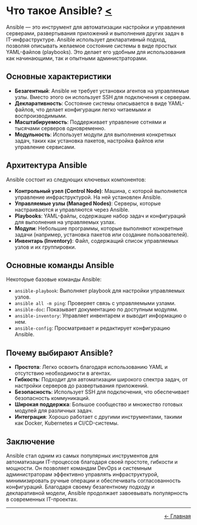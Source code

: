 # Что такое Ansible? <a href="../">&lt;</a>
Ansible — это инструмент для автоматизации настройки и управления серверами, развертывания приложений и выполнения других задач в IT-инфраструктуре. Ansible использует декларативный подход, позволяя описывать желаемое состояние системы в виде простых YAML-файлов (playbooks). Это делает его удобным для использования как начинающими, так и опытными администраторами.

## Основные характеристики
- **Безагентный**: Ansible не требует установки агентов на управляемые узлы. Вместо этого он использует SSH для подключения к серверам.
- **Декларативность**: Состояние системы описывается в виде YAML-файлов, что делает конфигурации легко читаемыми и воспроизводимыми.
- **Масштабируемость**: Поддерживает управление сотнями и тысячами серверов одновременно.
- **Модульность**: Использует модули для выполнения конкретных задач, таких как установка пакетов, настройка файлов или управление сервисами.

## Архитектура Ansible
Ansible состоит из следующих ключевых компонентов:
- **Контрольный узел (Control Node)**: Машина, с которой выполняется управление инфраструктурой. На ней установлен Ansible.
- **Управляемые узлы (Managed Nodes)**: Серверы, которые настраиваются и управляются через Ansible.
- **Playbooks**: YAML-файлы, содержащие набор задач и конфигураций для выполнения на управляемых узлах.
- **Модули**: Небольшие программы, которые выполняют конкретные задачи (например, установка пакетов или создание пользователей).
- **Инвентарь (Inventory)**: Файл, содержащий список управляемых узлов и их группировки.

## Основные команды Ansible
Некоторые базовые команды Ansible:
- `ansible-playbook`: Выполняет playbook для настройки управляемых узлов.
- `ansible all -m ping`: Проверяет связь с управляемыми узлами.
- `ansible-doc`: Показывает документацию по доступным модулям.
- `ansible-inventory`: Управляет инвентарем и выводит информацию о нем.
- `ansible-config`: Просматривает и редактирует конфигурацию Ansible.

## Почему выбирают Ansible?
- **Простота**: Легко освоить благодаря использованию YAML и отсутствию необходимости в агентах.
- **Гибкость**: Подходит для автоматизации широкого спектра задач, от настройки серверов до развертывания приложений.
- **Безопасность**: Использует SSH для подключения, что обеспечивает безопасность коммуникаций.
- **Широкая поддержка**: Большое сообщество и множество готовых модулей для различных задач.
- **Интеграция**: Хорошо работает с другими инструментами, такими как Docker, Kubernetes и CI/CD-системы.

## Заключение
Ansible стал одним из самых популярных инструментов для автоматизации IT-процессов благодаря своей простоте, гибкости и мощности. Он позволяет командам DevOps и системным администраторам эффективно управлять инфраструктурой, минимизировать ручные операции и обеспечивать согласованность конфигураций. Благодаря своему безагентному подходу и декларативной модели, Ansible продолжает завоевывать популярность в современных IT-проектах.

---
<p align="right">
<a href="../">← Главная</a>
</p>